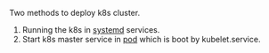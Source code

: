 
Two methods to deploy k8s cluster.

1. Running the k8s in [systemd](./systemd) services.
2. Start k8s master service in [pod](./Containerized) which is boot by kubelet.service.
